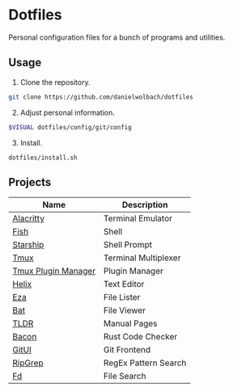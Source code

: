# Dotfiles

Personal configuration files for a bunch of programs and utilities.

## Usage

1. Clone the repository.

```sh
git clone https://github.com/danielwolbach/dotfiles
```

2. Adjust personal information.

```sh
$VISUAL dotfiles/config/git/config
```

3. Install.

```
dotfiles/install.sh
```

## Projects

| Name                                                       | Description          |
| ---------------------------------------------------------- | -------------------- |
| [Alacritty](https://alacritty.org/)                        | Terminal Emulator    |
| [Fish](https://fishshell.com/)                             | Shell                |
| [Starship](https://starship.rs/)                           | Shell Prompt         |
| [Tmux](https://github.com/tmux/tmux)                       | Terminal Multiplexer |
| [Tmux Plugin Manager](https://github.com/tmux-plugins/tpm) | Plugin Manager       |
| [Helix](https://helix-editor.com/)                         | Text Editor          |
| [Eza](https://eza.rocks/)                                  | File Lister          |
| [Bat](https://github.com/sharkdp/bat)                      | File Viewer          |
| [TLDR](https://tldr.sh/)                                   | Manual Pages         |
| [Bacon](https://github.com/Canop/bacon)                    | Rust Code Checker    |
| [GitUI](https://github.com/extrawurst/gitui)               | Git Frontend         |
| [RipGrep](https://github.com/BurntSushi/ripgrep)           | RegEx Pattern Search |
| [Fd](https://github.com/sharkdp/fd)                        | File Search          |
